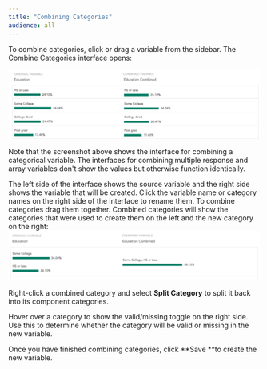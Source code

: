 ```yaml
---
title: "Combining Categories"
audience: all
---
```


To combine categories, click or drag a variable from the sidebar. The Combine Categories interface opens:

![](images/CombineVariableInterface.png)

Note that the screenshot above shows the interface for combining a categorical variable. The interfaces for combining multiple response and array variables don't show the values but otherwise function identically.

The left side of the interface shows the source variable and the right side shows the variable that will be created. Click the variable name or category names on the right side of the interface to rename them. To combine categories drag them together. Combined categories will show the categories that were used to create them on the left and the new category on the
right:![](images/VariableCombined.png)

Right-click a combined category and select **Split Category** to split it back into its component categories.

Hover over a category to show the valid/missing toggle on the right side. Use this to determine whether the category will be valid or missing in the new variable.

Once you have finished combining categories, click **Save **to create the new variable.
